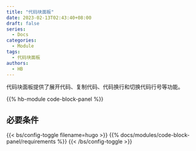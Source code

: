 ```yaml
---
title: "代码块面板"
date: 2023-02-13T02:43:40+08:00
draft: false
series:
  - Docs
categories:
  - Module
tags:
  - 代码块面板
authors:
  - HB
---
```


代码块面板提供了展开代码、复制代码、代码换行和切换代码行号等功能。

<!--more-->

{{% hb-module code-block-panel %}}

## 必要条件

{{< bs/config-toggle filename=hugo >}}
{{% docs/modules/code-block-panel/requirements %}}
{{< /bs/config-toggle >}}

